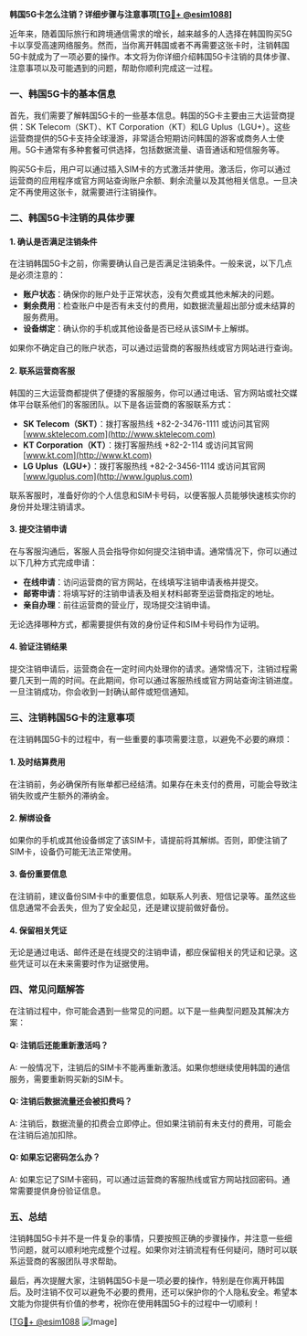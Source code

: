 **韩国5G卡怎么注销？详细步骤与注意事项[[TG💪+ @esim1088](https://t.me/s/esim1088)]**

近年来，随着国际旅行和跨境通信需求的增长，越来越多的人选择在韩国购买5G卡以享受高速网络服务。然而，当你离开韩国或者不再需要这张卡时，注销韩国5G卡就成为了一项必要的操作。本文将为你详细介绍韩国5G卡注销的具体步骤、注意事项以及可能遇到的问题，帮助你顺利完成这一过程。

### 一、韩国5G卡的基本信息

首先，我们需要了解韩国5G卡的一些基本信息。韩国的5G卡主要由三大运营商提供：SK Telecom（SKT）、KT Corporation（KT）和LG Uplus（LGU+）。这些运营商提供的5G卡支持全球漫游，非常适合短期访问韩国的游客或商务人士使用。5G卡通常有多种套餐可供选择，包括数据流量、语音通话和短信服务等。

购买5G卡后，用户可以通过插入SIM卡的方式激活并使用。激活后，你可以通过运营商的应用程序或官方网站查询账户余额、剩余流量以及其他相关信息。一旦决定不再使用这张卡，就需要进行注销操作。

### 二、韩国5G卡注销的具体步骤

#### 1. 确认是否满足注销条件

在注销韩国5G卡之前，你需要确认自己是否满足注销条件。一般来说，以下几点是必须注意的：

- **账户状态**：确保你的账户处于正常状态，没有欠费或其他未解决的问题。
- **剩余费用**：检查账户中是否有未支付的费用，如数据流量超出部分或未结算的服务费用。
- **设备绑定**：确认你的手机或其他设备是否已经从该SIM卡上解绑。

如果你不确定自己的账户状态，可以通过运营商的客服热线或官方网站进行查询。

#### 2. 联系运营商客服

韩国的三大运营商都提供了便捷的客服服务，你可以通过电话、官方网站或社交媒体平台联系他们的客服团队。以下是各运营商的客服联系方式：

- **SK Telecom（SKT）**：拨打客服热线 +82-2-3476-1111 或访问其官网 [www.sktelecom.com](http://www.sktelecom.com)
- **KT Corporation（KT）**：拨打客服热线 +82-2-114 或访问其官网 [www.kt.com](http://www.kt.com)
- **LG Uplus（LGU+）**：拨打客服热线 +82-2-3456-1114 或访问其官网 [www.lguplus.com](http://www.lguplus.com)

联系客服时，准备好你的个人信息和SIM卡号码，以便客服人员能够快速核实你的身份并处理注销请求。

#### 3. 提交注销申请

在与客服沟通后，客服人员会指导你如何提交注销申请。通常情况下，你可以通过以下几种方式完成申请：

- **在线申请**：访问运营商的官方网站，在线填写注销申请表格并提交。
- **邮寄申请**：将填写好的注销申请表及相关材料邮寄至运营商指定的地址。
- **亲自办理**：前往运营商的营业厅，现场提交注销申请。

无论选择哪种方式，都需要提供有效的身份证件和SIM卡号码作为证明。

#### 4. 验证注销结果

提交注销申请后，运营商会在一定时间内处理你的请求。通常情况下，注销过程需要几天到一周的时间。在此期间，你可以通过客服热线或官方网站查询注销进度。一旦注销成功，你会收到一封确认邮件或短信通知。

### 三、注销韩国5G卡的注意事项

在注销韩国5G卡的过程中，有一些重要的事项需要注意，以避免不必要的麻烦：

#### 1. 及时结算费用

在注销前，务必确保所有账单都已经结清。如果存在未支付的费用，可能会导致注销失败或产生额外的滞纳金。

#### 2. 解绑设备

如果你的手机或其他设备绑定了该SIM卡，请提前将其解绑。否则，即使注销了SIM卡，设备仍可能无法正常使用。

#### 3. 备份重要信息

在注销前，建议备份SIM卡中的重要信息，如联系人列表、短信记录等。虽然这些信息通常不会丢失，但为了安全起见，还是建议提前做好备份。

#### 4. 保留相关凭证

无论是通过电话、邮件还是在线提交的注销申请，都应保留相关的凭证和记录。这些凭证可以在未来需要时作为证据使用。

### 四、常见问题解答

在注销过程中，你可能会遇到一些常见的问题。以下是一些典型问题及其解决方案：

#### Q: 注销后还能重新激活吗？

A: 一般情况下，注销后的SIM卡不能再重新激活。如果你想继续使用韩国的通信服务，需要重新购买新的SIM卡。

#### Q: 注销后数据流量还会被扣费吗？

A: 注销后，数据流量的扣费会立即停止。但如果注销前有未支付的费用，可能会在注销后追加扣除。

#### Q: 如果忘记密码怎么办？

A: 如果忘记了SIM卡密码，可以通过运营商的客服热线或官方网站找回密码。通常需要提供身份验证信息。

### 五、总结

注销韩国5G卡并不是一件复杂的事情，只要按照正确的步骤操作，并注意一些细节问题，就可以顺利地完成整个过程。如果你对注销流程有任何疑问，随时可以联系运营商的客服团队寻求帮助。

最后，再次提醒大家，注销韩国5G卡是一项必要的操作，特别是在你离开韩国后。及时注销不仅可以避免不必要的费用，还可以保护你的个人隐私安全。希望本文能为你提供有价值的参考，祝你在使用韩国5G卡的过程中一切顺利！

[[TG💪+ @esim1088](https://t.me/s/esim1088) ![Image](https://i.postimg.cc/4NQfJmqS/Snipaste-2025-05-13-00-14-12.png)]